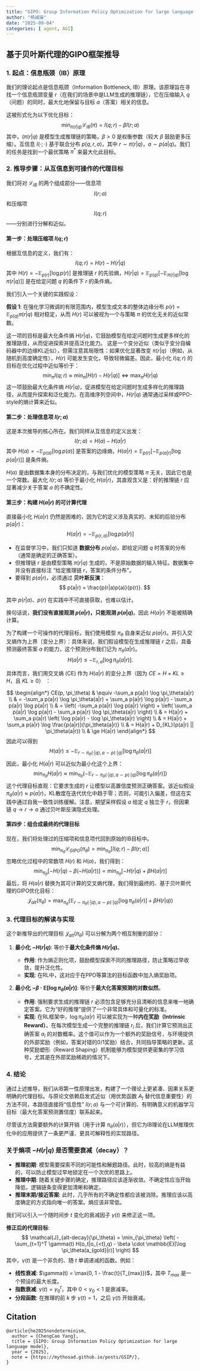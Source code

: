 ```yaml
---
title: "GIPO: Group Information Policy Optimization for large language model"
author: "杨诚操"
date: "2025-09-04"
categories: [ agent, AGI]
---
```


## 基于贝叶斯代理的GIPO框架推导

### 1. 起点：信息瓶颈（IB）原理

我们的理论起点是信息瓶颈（Information Bottleneck, IB）原理。该原理旨在寻找一个信息瓶颈变量 $r$（在我们的场景中是LLM生成的推理链），它在压缩输入 $q$（问题）的同时，最大化地保留与目标 $a$（答案）相关的信息。

这被形式化为以下优化目标：
$$
\min_{\pi(r|q)} \mathcal{L}_{IB}(\pi) = I(q; r) - \beta I(r; a)
$$
其中，$(\pi(r|q)$ 是模型生成推理链的策略，$\beta > 0$ 是权衡参数（较大 $\beta$ 鼓励更多压缩）。互信息 $I(\cdot;\cdot)$ 基于联合分布 $p(q,r,a)$，其中 $r \sim \pi(r|q)$，$a \sim p(a|q)$。我们的任务是找到一个最优策略 $\pi^*$ 来最大化此目标。

### 2. 推导步骤：从互信息到可操作的代理目标

我们将对 $\mathcal{L}_{IB}$ 的两个组成部分——信息项 $$I(r;a)$$ 和压缩项 $$I(q;r)$$——分别进行分解和近似。

#### **第一步：处理压缩项 $I(q;r)$**

根据互信息的定义，我们有：
$$
I(q; r) = H(r) - H(r|q)
$$
其中 $H(r) = -\mathbb{E}_{p(r)}[\log p(r)]$ 是推理链 $r$ 的先验熵，$H(r|q) = \mathbb{E}_{p(q)} [-\mathbb{E}_{\pi(r|q)}[\log \pi(r|q)]]$ 是在给定问题 $q$ 的条件下 $r$ 的条件熵。

我们引入一个关键的实践假设：

**假设 1**: 在强化学习微调的有限范围内，模型生成文本的整体边缘分布 $p(r) = \mathbb{E}_{p(q)} \pi(r|q)$ 相对稳定，从而 $H(r)$ 可以被视为一个与策略 $\pi$ 的优化无关的近似常数。

这一项的目标是最大化条件熵 $H(r|q)$，它鼓励模型在给定问题时生成更多样化的推理路径，从而促进探索并提高泛化能力。
这是一个变分近似（类似于变分自编码器中的边缘KL近似），但需注意其局限性：如果优化显著改变 $\pi(r|q)$（例如，从随机到高度确定性），$H(r)$ 可能发生变化，导致轻微偏差。因此，最小化 $I(q;r)$ 的目标在优化过程中近似等价于：
$$
\min_{\pi} I(q;r) \approx \min_{\pi} [H(r) - H(r|q)] \iff \max_{\pi} H(r|q)
$$
这一项鼓励最大化条件熵 $H(r|q)$，促进模型在给定问题时生成多样化的推理路径，从而提升探索和泛化能力。在高维序列空间中，$H(r|q)$ 通常通过采样或PPO-style的熵计算来近似。

#### **第二步：处理信息项 $I(r;a)$**

这是本次推导的核心所在。我们同样从互信息的定义出发：
$$
I(r; a) = H(a) - H(a|r)
$$
其中 $H(a) = -\mathbb{E}_{p(a)}[\log p(a)]$ 是答案的边缘熵，$H(a|r) = \mathbb{E}_{p(r)} [-\mathbb{E}_{p(a|r)}[\log p(a|r)]]$ 是条件熵。

$H(a)$ 是由数据集本身的分布决定的，与我们优化的模型策略 $\pi$ 无关，因此它也是一个常数。最大化 $I(r;a)$ 等价于最小化 $H(a|r)$，其直观含义是：好的推理链 $r$ 应显著减少关于答案 $a$ 的不确定性。

#### **第三步：构建 $H(a|r)$ 的可计算代理**

直接最小化 $H(a|r)$ 仍然是困难的，因为它的定义涉及真实的、未知的后验分布 $p(a|r)$：
$$
H(a|r) = -\mathbb{E}_{p(r,a)}[\log p(a|r)]
$$

* 在监督学习中，我们只知道 **数据分布** $p(a|q)$，即给定问题 $q$ 时答案的分布（通常是确定的正确答案）。
* 但推理链 $r$ 是由模型策略 $\pi(r|q)$ 生成的，不是原始数据的输入特征。数据集中并没有直接标注 “给定推理链 $r$，答案的条件分布”。
* 要得到 $p(a|r)$，必须通过 **贝叶斯反演**：
$$
p(a|r) = \frac{p(r|a)p(a)}{p(r)}.
$$

其中 $p(r|a)$、$p(r)$ 在实践中不可直接获取，也难以估计。

换句话说，**我们没有直接观测 $p(a|r)$，只能观测 $p(a|q)$**。因此 $H(a|r)$ 不能被精确计算。

为了构建一个可操作的代理目标，我们使用模型 $\pi_\theta$ 自身来近似 $p(a|r)$。并引入交叉熵作为上界（变分上界）：具体来说，我们假设模型在生成推理链 $r$ 之后，具备预测最终答案 $a$ 的能力，这个预测分布我们记为 $\pi_\theta(a|r)$。
$$
H(a|r) \leq - \mathbb{E}_{r,a}[\log \pi_\theta(a|r)].
$$

具体而言，我们用交叉熵 (CE) 作为 $H(a|r)$ 的变分上界（因为 $CE = H + KL \geq H$，且 $KL \geq 0）$ ： 

$$
\begin{align*}
CE(p, \pi_\theta)
& \equiv -\sum_a p(a|r) \log \pi_\theta(a|r) \\
& = -\sum_a p(a|r) \log \pi_\theta(a|r) + \sum_a p(a|r) \log p(a|r) - \sum_a p(a|r) \log p(a|r) \\
& = \left( -\sum_a p(a|r) \log p(a|r) \right) + \left( \sum_a p(a|r) \log p(a|r) - \sum_a p(a|r) \log \pi_\theta(a|r) \right) \\
& = H(a|r) + \sum_a p(a|r) \left( \log p(a|r) - \log \pi_\theta(a|r) \right) \\
& = H(a|r) + \sum_a p(a|r) \log \frac{p(a|r)}{\pi_\theta(a|r)} \\
& = H(a|r) + D_{KL}(p(a|r) || \pi_\theta(a|r)) \\
& \ge H(a|r)
\end{align*}
$$
因此可以得到
$$ 
H(a|r) \leq -\mathbb{E}_{r \sim \pi_\theta(\cdot|q), a \sim p(\cdot|q)} [\log \pi_\theta(a|r)] 
$$
因此，最小化 $H(a|r)$ 可以近似为最小化这个上界：
$$
\min_{\pi_\theta} H(a|r) \approx \min_{\pi_\theta} \left( -\mathbb{E}_{r \sim \pi_\theta(\cdot|q), a \sim p(\cdot|q)}[\log \pi_\theta(a|r)] \right)
$$
这个代理目标直观：它要求生成的 $r$ 让模型以高置信度预测正确答案。该近似假设 $\pi_\theta(a|r) \approx p(a|r)$，KL散度在迭代优化中趋于零；否则，可能引入偏差，但这在实践中通过自我一致性训练缓解。注意，期望采样假设 $a$ 给定 $q$ 独立于 $r$，但因果链 $q \to r \to a$ 通过贝叶斯反演隐式处理。

#### **第四步：组合成最终的代理目标**

现在，我们将处理过的压缩项和信息项代回到原始的IB目标中。
$$
\min_{\pi_\theta} \mathcal{L}_{GIPO}(\pi_\theta) = \min_{\pi_\theta} [I(q;r) - \beta I(r;a)]
$$
忽略优化过程中的常数项 $H(r)$ 和 $H(a)$，我们得到：
$$
\min_{\pi_\theta} [-H(r|q) - \beta(-H(a|r))] = \min_{\pi_\theta} [-H(r|q) + \beta H(a|r)]
$$
最后，将 $H(a|r)$ 替换为其可计算的交叉熵代理，我们得到最终的、基于贝叶斯代理的GIPO优化目标：
$$ 
\mathcal{J}_{alt}(\pi_\theta) = \max_{\pi_\theta} \left( \mathbb{E}_{r \sim \pi_\theta(\cdot|q), a \sim p(\cdot|q)} [\log \pi_\theta(a|r)] + \beta H(r|q) \right) 
$$

### 3. 代理目标的解读与实现

这个新推导出的代理目标 $\mathcal{J}_{alt}(\pi_\theta)$ 可以分解为两个相互制衡的部分：

1.  **最小化 $-H(r|q)$**: 等价于**最大化条件熵 $H(r|q)$**。
    *   **作用**: 作为熵正则化项，鼓励模型探索不同的推理路径，防止策略过早收敛，提升泛化性。
    *   **实现**: 在RL中，这对应于在PPO等算法的目标函数中加入熵奖励项。

2.  **最小化 $-\beta \cdot \mathbb{E}[\log \pi_\theta(a|r)]$**: 等价于**最大化答案预测的对数似然**。
    *   **作用**: 强制要求生成的推理链 $r$ 必须包含足够充分且清晰的信息来唯一地确定答案。它为“好的推理”提供了一个非常具体和可量化的标准。
    *   **实现**: 在RL框架中，$\log \pi_\theta(a|r)$ 可以被实现为一种**内在奖励（Intrinsic Reward）**。在每次模型生成一个完整的推理链 $r_i$ 后，我们计算它预测出正确答案 $a_i$ 的对数概率。这个值可以作为一个额外的奖励信号，与环境提供的外部奖励（例如，答案对错的0/1奖励）结合，共同指导策略的更新。这种奖励塑形（Reward Shaping）机制能够为模型提供更密集的学习信号，尤其是在外部奖励稀疏的情况下。

### 4. 结论

通过上述推导，我们从IB第一性原理出发，构建了一个理论上更紧凑、因果关系更明确的代理目标。与原论文依赖启发式近似（用优势函数 $A_t$ 替代信息重要性）的方法不同，本路径直接将“信息性” $I(r;a)$ 与一个可计算的、有明确意义的机器学习目标（最大化答案预测置信度）联系起来。

尽管该方法需要额外的计算开销（用于计算 $\pi_\theta(a|r)$），但它为IB理论在LLM推理优化中的应用提供了一条更严谨、更具可解释性的实现路径。


### 关于熵项 $-H(r|q)$ 是否需要衰减（decay）？


*   **推理初期**: 模型需要探索不同的可能性和解题路径。此时，较高的熵是有益的，可以防止模型过早地锁定在一个次优的思路上。
*   **推理中期**: 随着关键步骤的确定，推理路径应该逐渐收敛。不确定性应当开始降低，逻辑链条变得更加清晰和确定。
*   **推理末期/接近答案**: 此时，几乎所有的不确定性都应该被消除。推理应该以高度确定的方式指向唯一的答案。熵应该非常低。


我们可以引入一个随时间步 $t$ 变化的衰减因子 $\gamma(t)$ 来修正这一项。

**修正后的代理目标**:
$$
\mathcal{J}_{alt-decay}(\pi_\theta) = \min_{\pi_\theta} \left( -\sum_{t=1}^T \gamma(t) H(o_t|o_{<t},q) - \beta \cdot \mathbb{E}[\log \pi_\theta(a_{gold}|r)] \right)
$$
其中，$\gamma(t)$ 是一个非负的、随 $t$ 单调递减的函数。例如：

*   **线性衰减**: $\gamma(t) = \max(0, 1 - \frac{t}{T_{max}})$，其中 $T_{max}$ 是一个预设的最大长度。
*   **指数衰减**: $\gamma(t) = \gamma_0^t$，其中 $0 < \gamma_0 < 1$ 是衰减率。
*   **分段函数**: 在推理的前 $k$ 步 $\gamma(t)=1$，之后 $\gamma(t)$ 开始衰减。

## Citation

```
@article{he2025nondeterminism,
  author = {ChengCao Yang},
  title = {GIPO: Group Information Policy Optimization for large language model},
  year = {2025},
  note = {https://mythosad.github.io/posts/GSIP/},
}
```
